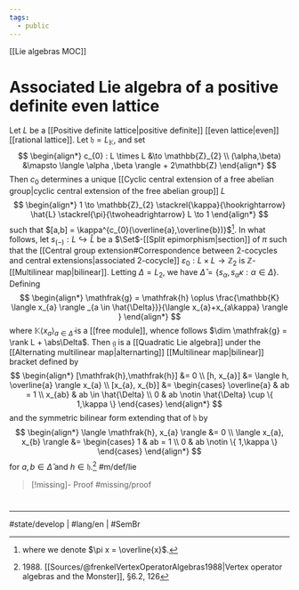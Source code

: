 ```yaml
---
tags:
  - public
---
```

[[Lie algebras MOC]]
# Associated Lie algebra of a positive definite even lattice

Let $L$ be a [[Positive definite lattice|positive definite]] [[even lattice|even]] [[rational lattice]].
Let $\mathfrak{h} = L_{\mathbb{K}}$, and set
$$
\begin{align*}
c_{0} : L \times L &\to \mathbb{Z}_{2} \\
(\alpha,\beta) &\mapsto \langle \alpha ,\beta \rangle  + 2\mathbb{Z}
\end{align*}
$$
Then $c_{0}$ determines a unique [[Cyclic central extension of a free abelian group|cyclic central extension of the free abelian group]] $L$
$$
\begin{align*}
1 \to \mathbb{Z}_{2} \stackrel{\kappa}{\hookrightarrow} \hat{L} \stackrel{\pi}{\twoheadrightarrow} L \to 1
\end{align*}
$$
such that $[a,b] = \kappa^{c_{0}(\overline{a},\overline{b})}$[^not].
In what follows, let $s_{(-)}: L \hookrightarrow \hat{L}$ be a $\Set$-[[Split epimorphism|section]] of $\pi$ 
such that the [[Central group extension#Correspondence between 2-cocycles and central extensions|associated 2-cocycle]] $\varepsilon_{0} : L \times L \to \mathbb{Z}_{2}$ is $\mathbb{Z}$-[[Multilinear map|bilinear]].
Letting $\Delta = L_{2}$, we have $\hat{\Delta}= \{ s_{\alpha}, s_{\alpha }\kappa : \alpha \in \Delta \}$.
Defining
$$
\begin{align*}
\mathfrak{g} = \mathfrak{h} \oplus \frac{\mathbb{K} \langle x_{a} \rangle _{a \in \hat{\Delta}}}{\langle x_{a}+x_{a\kappa} \rangle }
\end{align*}
$$
where $\mathbb{K} \langle x_{a} \rangle _{a \in \hat{\Delta}}$ is a [[free module]],
whence follows $\dim \mathfrak{g} = \rank L + \abs\Delta$.
Then $\mathfrak{g}$ is a [[Quadratic Lie algebra]] under the [[Alternating multilinear map|alternarting]] [[Multilinear map|bilinear]] bracket defined by
$$
\begin{align*}
[\mathfrak{h},\mathfrak{h}] &= 0 \\
[h, x_{a}] &= \langle h, \overline{a} \rangle x_{a} \\
[x_{a}, x_{b}] &= \begin{cases}
\overline{a}  & ab = 1 \\
x_{ab} & ab \in \hat{\Delta}  \\
0  & ab \notin \hat{\Delta} \cup \{ 1,\kappa \}
\end{cases}
\end{align*}
$$
and the symmetric bilinear form extending that of $\mathfrak{h}$ by
$$
\begin{align*}
\langle \mathfrak{h}, x_{a} \rangle  &= 0 \\
\langle x_{a}, x_{b} \rangle &= \begin{cases}
1 & ab = 1 \\
0 & ab \notin \{ 1,\kappa \}
\end{cases} 
\end{align*}
$$
for $a,b \in \hat{\Delta}$ and $h \in \mathfrak{h}$.[^1988] #m/def/lie

> [!missing]- Proof
> #missing/proof


  [^1988]: 1988\. [[Sources/@frenkelVertexOperatorAlgebras1988|Vertex operator algebras and the Monster]], §6.2, 126

  [^not]: where we denote $\pi x = \overline{x}$.

#
---
#state/develop | #lang/en | #SemBr
